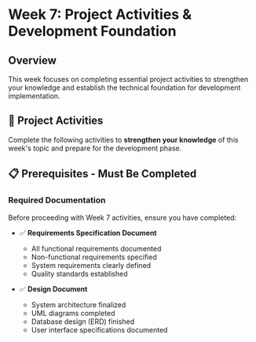 # Week 7: Project Activities & Development Foundation

## Overview
This week focuses on completing essential project activities to strengthen your knowledge and establish the technical foundation for development implementation.

## 🎯 Project Activities
Complete the following activities to **strengthen your knowledge** of this week's topic and prepare for the development phase.

## 📋 Prerequisites - Must Be Completed

### Required Documentation

Before proceeding with Week 7 activities, ensure you have completed:
- ✅ **Requirements Specification Document**
  - All functional requirements documented
  - Non-functional requirements specified
  - System requirements clearly defined
  - Quality standards established

- ✅ **Design Document**
  - System architecture finalized
  - UML diagrams completed
  - Database design (ERD) finished
  - User interface specifications documented
